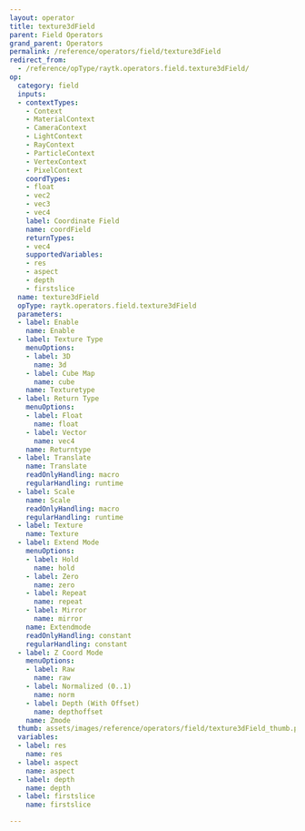 ```yaml
---
layout: operator
title: texture3dField
parent: Field Operators
grand_parent: Operators
permalink: /reference/operators/field/texture3dField
redirect_from:
  - /reference/opType/raytk.operators.field.texture3dField/
op:
  category: field
  inputs:
  - contextTypes:
    - Context
    - MaterialContext
    - CameraContext
    - LightContext
    - RayContext
    - ParticleContext
    - VertexContext
    - PixelContext
    coordTypes:
    - float
    - vec2
    - vec3
    - vec4
    label: Coordinate Field
    name: coordField
    returnTypes:
    - vec4
    supportedVariables:
    - res
    - aspect
    - depth
    - firstslice
  name: texture3dField
  opType: raytk.operators.field.texture3dField
  parameters:
  - label: Enable
    name: Enable
  - label: Texture Type
    menuOptions:
    - label: 3D
      name: 3d
    - label: Cube Map
      name: cube
    name: Texturetype
  - label: Return Type
    menuOptions:
    - label: Float
      name: float
    - label: Vector
      name: vec4
    name: Returntype
  - label: Translate
    name: Translate
    readOnlyHandling: macro
    regularHandling: runtime
  - label: Scale
    name: Scale
    readOnlyHandling: macro
    regularHandling: runtime
  - label: Texture
    name: Texture
  - label: Extend Mode
    menuOptions:
    - label: Hold
      name: hold
    - label: Zero
      name: zero
    - label: Repeat
      name: repeat
    - label: Mirror
      name: mirror
    name: Extendmode
    readOnlyHandling: constant
    regularHandling: constant
  - label: Z Coord Mode
    menuOptions:
    - label: Raw
      name: raw
    - label: Normalized (0..1)
      name: norm
    - label: Depth (With Offset)
      name: depthoffset
    name: Zmode
  thumb: assets/images/reference/operators/field/texture3dField_thumb.png
  variables:
  - label: res
    name: res
  - label: aspect
    name: aspect
  - label: depth
    name: depth
  - label: firstslice
    name: firstslice

---
```

